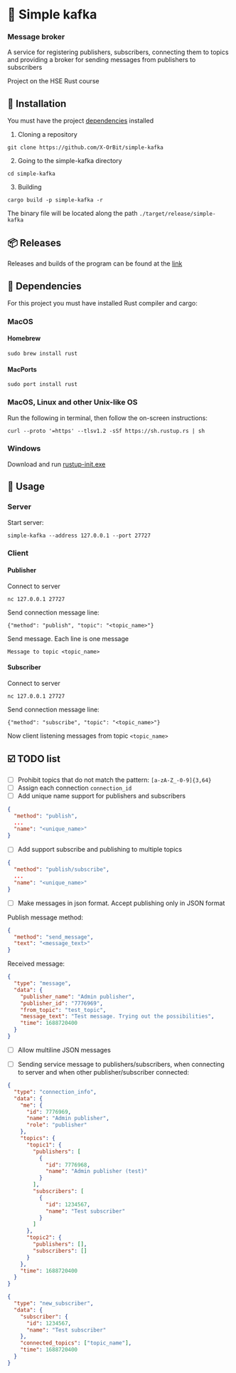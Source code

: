 # 🚤 Simple kafka
### Message broker

A service for registering publishers, subscribers, connecting them to topics and providing a broker for sending messages from publishers to subscribers

Project on the HSE Rust course

## 🔧 Installation

You must have the project [dependencies](#-dependencies) installed

1. Cloning a repository

```shell
git clone https://github.com/X-OrBit/simple-kafka
```

2. Going to the simple-kafka directory

```shell
cd simple-kafka
```

3. Building

```shell
cargo build -p simple-kafka -r
```

The binary file will be located along the path `./target/release/simple-kafka`

## 📦 Releases

Releases and builds of the program can be found at the [link](https://github.com/X-OrBit/simple-kafka/releases)

## 👔 Dependencies

For this project you must have installed Rust compiler and cargo:

### MacOS

#### Homebrew
```shell
sudo brew install rust
```

#### MacPorts
```shell
sudo port install rust
```

### MacOS, Linux and other Unix-like OS

Run the following in terminal, then follow the on-screen instructions:

```shell
curl --proto '=https' --tlsv1.2 -sSf https://sh.rustup.rs | sh
```

### Windows

Download and run [rustup-init.exe](https://static.rust-lang.org/rustup/dist/i686-pc-windows-gnu/rustup-init.exe)


## 🚀 Usage

### Server

Start server:

```shell
simple-kafka --address 127.0.0.1 --port 27727
```

### Client

#### Publisher

Connect to server

```shell
nc 127.0.0.1 27727
```

Send connection message line:
```
{"method": "publish", "topic": "<topic_name>"}
```

Send message. Each line is one message

```
Message to topic <topic_name>
```

#### Subscriber

Connect to server

```shell
nc 127.0.0.1 27727
```

Send connection message line:
```
{"method": "subscribe", "topic": "<topic_name>"}
```

Now client listening messages from topic `<topic_name>`


## ☑️ TODO list
- [ ] Prohibit topics that do not match the pattern: `[a-zA-Z_-0-9]{3,64}`
- [ ] Assign each connection `connection_id`
- [ ] Add unique name support for publishers and subscribers

```json
{
  "method": "publish",
  ...
  "name": "<unique_name>"
}
```

- [ ] Add support subscribe and publishing to multiple topics

```json
{
  "method": "publish/subscribe",
  ...
  "name": "<unique_name>"
}
```

- [ ] Make messages in json format. Accept publishing only in JSON format

Publish message method:

```json
{
  "method": "send_message",
  "text": "<message_text>"
}
```

Received message:

```json
{
  "type": "message",
  "data": {
    "publisher_name": "Admin publisher",
    "publisher_id": "7776969",
    "from_topic": "test_topic",
    "message_text": "Test message. Trying out the possibilities",
    "time": 1688720400 
  }
}
```

- [ ] Allow multiline JSON messages

- [ ] Sending service message to publishers/subscribers, when connecting to server and when other publisher/subscriber connected:

```json
{
  "type": "connection_info",
  "data": {
    "me": {
      "id": 7776969,
      "name": "Admin publisher",
      "role": "publisher"
    },
    "topics": {
      "topic1": {
        "publishers": [
          {
            "id": 7776968,
            "name": "Admin publisher (test)"
          }
        ],
        "subscribers": [
          {
            "id": 1234567,
            "name": "Test subscriber"
          }
        ]
      },
      "topic2": {
        "publishers": [],
        "subscribers": []
      }
    },
    "time": 1688720400
  }
}
```

```json
{
  "type": "new_subscriber",
  "data": {
    "subscriber": {
      "id": 1234567,
      "name": "Test subscriber"
    },
    "connected_topics": ["topic_name"],
    "time": 1688720400
  }
}
```

